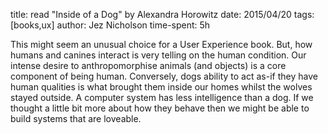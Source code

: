 title: read "Inside of a Dog" by Alexandra Horowitz
date: 2015/04/20
tags: [books,ux]
author: Jez Nicholson
time-spent: 5h

​​This might seem an unusual choice for a User Experience book. But, how humans and canines interact is very telling on the human condition. Our intense desire to anthropomorphise animals (and objects) is a core component of being human. Conversely, dogs ability to act as-if they have human qualities is what brought them inside our homes whilst the wolves stayed outside. A computer system has less intelligence than a dog. If we thought a little bit more about how they behave then we might be able to build systems that are loveable.